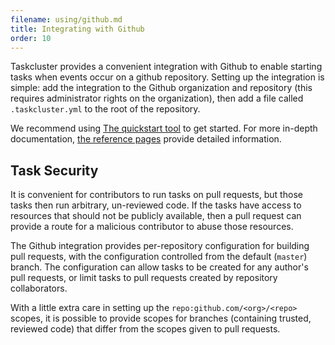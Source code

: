 ```yaml
---
filename: using/github.md
title: Integrating with Github
order: 10
---
```


Taskcluster provides a convenient integration with Github to enable starting
tasks when events occur on a github repository.  Setting up the integration is
simple: add the integration to the Github organization and repository
(this requires administrator rights on the organization), then add a file called
`.taskcluster.yml` to the root of the repository.

We recommend using [The quickstart
tool](https://tools.taskcluster.net/quickstart/) to get started.  For more
in-depth documentation, [the reference
pages](https://docs.taskcluster.net/reference/integrations/github/docs/usage)
provide detailed information.

## Task Security

It is convenient for contributors to run tasks on pull requests, but those
tasks then run arbitrary, un-reviewed code. If the tasks have access to
resources that should not be publicly available, then a pull request can
provide a route for a malicious contributor to abuse those resources.

The Github integration provides per-repository configuration for building pull
requests, with the configuration controlled from the default (`master`) branch.
The configuration can allow tasks to be created for any author's pull requests,
or limit tasks to pull requests created by repository collaborators.

With a little extra care in setting up the `repo:github.com/<org>/<repo>`
scopes, it is possible to provide scopes for branches (containing trusted,
reviewed code) that differ from the scopes given to pull requests.